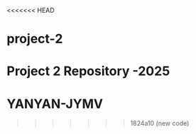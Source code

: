 <<<<<<< HEAD
# project-2
Project 2 Repository -2025
=======
# YANYAN-JYMV
>>>>>>> 1824a10 (new code)
